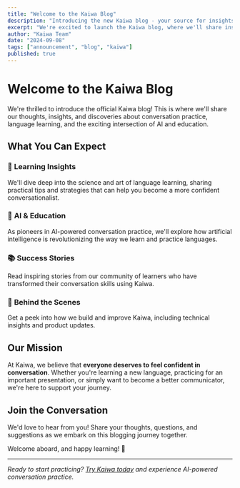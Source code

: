 ```yaml
---
title: "Welcome to the Kaiwa Blog"
description: "Introducing the new Kaiwa blog - your source for insights on conversation practice, language learning, and AI-powered education."
excerpt: "We're excited to launch the Kaiwa blog, where we'll share insights about conversation practice, language learning techniques, and how AI is transforming education."
author: "Kaiwa Team"
date: "2024-09-08"
tags: ["announcement", "blog", "kaiwa"]
published: true
---
```


# Welcome to the Kaiwa Blog

We're thrilled to introduce the official Kaiwa blog! This is where we'll share our thoughts, insights, and discoveries about conversation practice, language learning, and the exciting intersection of AI and education.

## What You Can Expect

### 🎯 **Learning Insights**
We'll dive deep into the science and art of language learning, sharing practical tips and strategies that can help you become a more confident conversationalist.

### 🤖 **AI & Education**  
As pioneers in AI-powered conversation practice, we'll explore how artificial intelligence is revolutionizing the way we learn and practice languages.

### 📚 **Success Stories**
Read inspiring stories from our community of learners who have transformed their conversation skills using Kaiwa.

### 🔧 **Behind the Scenes**
Get a peek into how we build and improve Kaiwa, including technical insights and product updates.

## Our Mission

At Kaiwa, we believe that **everyone deserves to feel confident in conversation**. Whether you're learning a new language, practicing for an important presentation, or simply want to become a better communicator, we're here to support your journey.

## Join the Conversation

We'd love to hear from you! Share your thoughts, questions, and suggestions as we embark on this blogging journey together.

Welcome aboard, and happy learning! 🎉

---

*Ready to start practicing? [Try Kaiwa today](https://trykaiwa.com) and experience AI-powered conversation practice.*